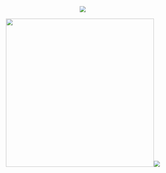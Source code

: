 <div align="center">
<a href="https://discord.com/users/644493634640674819"><img src="https://lanyard-badge.vercel.app/api/644493634640674819"></a>
</div>
<br>
<div align="center">
<a href="https://github.com/SSTagX"><img width=395 src="https://github-readme-stats.vercel.app/api?username=SSTagX&show_icons=true&theme=dark&include_all_commits=true&count_private=true&rank_icon=github"><img src="https://github-readme-stats.vercel.app/api/top-langs/?username=SSTagX&layout=compact&langs_count=7&theme=dark"></a>
</div>
